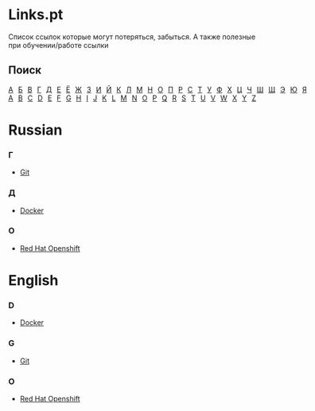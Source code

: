 # Links.pt

Список ссылок которые могут потеряться, забыться. А также полезные при обучении/работе ссылки

## Поиск

<div style="display: flex; gap: 10px">
<a href="#letter_ru_1">А</a>
<a href="#letter_ru_2">Б</a>
<a href="#letter_ru_3">В</a>
<a href="#letter_ru_4">Г</a>
<a href="#letter_ru_5">Д</a>
<a href="#letter_ru_6">Е</a>
<a href="#letter_ru_7">Ё</a>
<a href="#letter_ru_8">Ж</a>
<a href="#letter_ru_9">З</a>
<a href="#letter_ru_10">И</a>
<a href="#letter_ru_11">Й</a>
<a href="#letter_ru_12">К</a>
<a href="#letter_ru_13">Л</a>
<a href="#letter_ru_14">М</a>
<a href="#letter_ru_15">Н</a>
<a href="#letter_ru_16">О</a>
<a href="#letter_ru_17">П</a>
<a href="#letter_ru_18">Р</a>
<a href="#letter_ru_19">С</a>
<a href="#letter_ru_20">Т</a>
<a href="#letter_ru_21">У</a>
<a href="#letter_ru_22">Ф</a>
<a href="#letter_ru_23">Х</a>
<a href="#letter_ru_24">Ц</a>
<a href="#letter_ru_25">Ч</a>
<a href="#letter_ru_26">Ш</a>
<a href="#letter_ru_27">Щ</a>
<a href="#letter_ru_28">Э</a>
<a href="#letter_ru_29">Ю</a>
<a href="#letter_ru_30">Я</a>
</div>

<div style="display: flex; gap: 10px">
<a href="#letter_eng_1">A</a>
<a href="#letter_eng_2">B</a>
<a href="#letter_eng_3">C</a>
<a href="#letter_eng_4">D</a>
<a href="#letter_eng_5">E</a>
<a href="#letter_eng_6">F</a>
<a href="#letter_eng_7">G</a>
<a href="#letter_eng_8">H</a>
<a href="#letter_eng_9">I</a>
<a href="#letter_eng_10">J</a>
<a href="#letter_eng_11">K</a>
<a href="#letter_eng_12">L</a>
<a href="#letter_eng_13">M</a>
<a href="#letter_eng_14">N</a>
<a href="#letter_eng_15">O</a>
<a href="#letter_eng_16">P</a>
<a href="#letter_eng_17">Q</a>
<a href="#letter_eng_18">R</a>
<a href="#letter_eng_19">S</a>
<a href="#letter_eng_20">T</a>
<a href="#letter_eng_21">U</a>
<a href="#letter_eng_22">V</a>
<a href="#letter_eng_23">W</a>
<a href="#letter_eng_24">X</a>
<a href="#letter_eng_25">Y</a>
<a href="#letter_eng_26">Z</a>
</div>

# Russian

<a id="letter_ru_4"></a>
### Г

- [Git](/data/git.md)

<a id="letter_ru_5"></a>
### Д

- [Docker](/data/docker.md)

<a id="letter_ru_16"></a>
### О

- [Red Hat Openshift](/data/red-hat-openshift.md)

# English

<a id="letter_ru_4"></a>
### D

- [Docker](/data/docker.md)


<a id="letter_ru_7"></a>
### G

- [Git](/data/git.md)

<a id="letter_ru_15"></a>
### O

- [Red Hat Openshift](/data/red-hat-openshift.md)